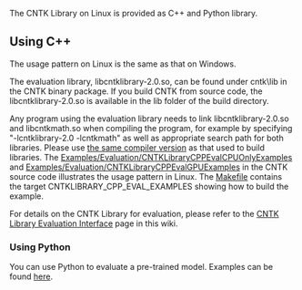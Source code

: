 The CNTK Library on Linux is provided as C++ and Python library. 

## Using C++
The usage pattern on Linux is the same as that on Windows.  
   
The evaluation library, libcntklibrary-2.0.so, can be found under cntk\lib in the CNTK binary package. If you build CNTK from source code, the libcntklibrary-2.0.so is available in the lib folder of the build directory. 

Any program using the evaluation library needs to link libcntklibrary-2.0.so and libcntkmath.so when compiling the program, for example by specifying "-lcntklibrary-2.0 -lcntkmath" as well as appropriate search path for both libraries. Please use [the same compiler version](https://github.com/Microsoft/CNTK/wiki/Setup-CNTK-on-Linux#c-compiler) as that used to build libraries. The [Examples/Evaluation/CNTKLibraryCPPEvalCPUOnlyExamples](https://github.com/Microsoft/CNTK/blob/master/Examples/Evaluation/CNTKLibraryCPPEvalCPUOnlyExamples) and [Examples/Evaluation/CNTKLibraryCPPEvalGPUExamples](https://github.com/Microsoft/CNTK/blob/master/Examples/Evaluation/CNTKLibraryCPPEvalGPUExamples) in the CNTK source code illustrates the usage pattern in Linux. The [Makefile](https://github.com/Microsoft/CNTK/blob/master/Makefile) contains the target CNTKLIBRARY_CPP_EVAL_EXAMPLES showing how to build the example.

For details on the CNTK Library for evaluation, please refer to the [CNTK Library Evaluation Interface](./Native-CNTK-Library-Eval-Interface) page in this wiki.

### Using Python
You can use Python to evaluate a pre-trained model. Examples can be found [here](./Evaluate-a-saved-convolutional-network).